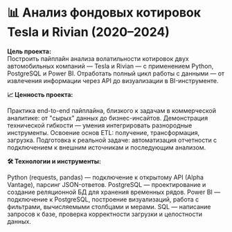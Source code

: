 # 📊 Анализ фондовых котировок Tesla и Rivian (2020–2024)

<b>Цель проекта:</b>\
Построить пайплайн анализа волатильности котировок двух автомобильных компаний — Tesla и Rivian — с применением Python, PostgreSQL и Power BI. Отработать полный цикл работы с данными — от извлечения информации через API до визуализации в BI-инструменте.

<b>📈 Ценность проекта:</b>

Практика end-to-end пайплайна, близкого к задачам в коммерческой аналитике: от "сырых" данных до бизнес-инсайтов.
Демонстрация технической гибкости — умения интегрировать разнородные инструменты.
Освоение основ ETL: получение, трансформация, загрузка.
Подготовка к реальной задаче: автоматизация отчетности с подключением к внешним источникам и последующим анализом.

<b>🛠 Технологии и инструменты:</b>

Python (requests, pandas) — подключение к открытому API (Alpha Vantage), парсинг JSON-ответов.
PostgreSQL — проектирование и создание реляционной БД для хранения временных рядов.
Power BI — подключение к PostgreSQL, построение визуализаций, работа с фильтрами, вычисляемыми столбцами и мерами.
SQL — написание запросов к базе, проверка корректности загрузки и целостности данных.

